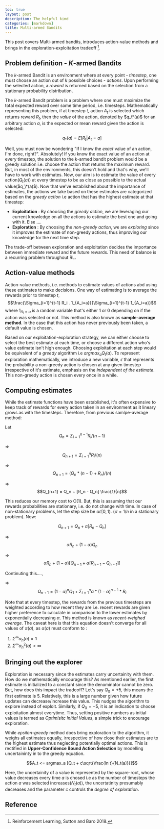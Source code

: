 ```yaml
---
toc: true
layout: post
description: The helpful kind
categories: [markdown]
title: Multi-armed Bandits 
---
```

This post covers Multi-armed bandits, introduces action-value methods and brings in the exploration-exploitation tradeoff [^1].

## Problem definition - *K*-armed Bandits
The *k*-armed Bandit is an environment where at every point - *timestep*, one must choose an action out of *k* possible choices - *actions*. Upon performing the selected action, a *reward* is returned based on the selection from a stationary probability distribution. 

The *k*-armed Bandit problem is a problem where one must maximize the total expected reward over some time period, i.e. timesteps. Mathematically representing this problem, if at timestep *t*, action $A_t$ is selected which returns reward $R_t$, then the *value* of the action, denoted by $q_\*(a)$ for an arbitrary action $a$, is the expected or mean reward given the action is selected: 

$$q_*(a) = E[R_t | A_t=a]$$ 

Well, you must now be wondering "If I know the *exact* value of an action, I'm done, right?". Absolutely! If you know the exact value of an action at every timestep, the solution to the *k*-armed bandit problem would be a greedy solution i.e. choose the action that returns the maximum reward. But, in most of the environments, this doesn't hold and that's why, we'll have to work with estimates. Now, our aim is to estimate the value of every action($Q_t(a)$) at every timestep to be as close as possible to the actual value($q_\*(a)$). Now that we've established about the importance of estimates, the actions we take based on these estimates are categorized based on the *greedy action* i.e action that has the highest estimate at that timestep:

- __Exploitation__ : By choosing the *greedy action*, we are leveraging our current knowledge on all the actions to estimate the best one and going with it. Else ....
- __Exploration__ : By choosing the *non-greedy action*, we are *exploring* since it improves the estimate of non-greedy actions, thus improving our knowledge for the next time step. 

The trade-off between exploration and exploitation decides the importance between immediate reward and the future rewards. This need of balance is a recurring problem throughout RL.

## Action-value methods
Action-value methods, i.e. methods to estimate values of actions abd using these estimates to make decisions. One way of estimating is to average the rewards prior to timestep *t*, $$\frac{\Sigma_{i=1}^{t-1} R_i . 1_{A_i=a}}{\Sigma_{i=1}^{t-1} 1_{A_i=a}}$$ where $1_{A_i=a}$ is a random variable that's either 1 or 0 depending on if the action was selected or not. This method is also known as __sample-average method__. In the case that this action has never previously been taken, a default value is chosen.

Based on our exploitation-exploration strategy, we can either choose to select the best estimate at each time, or choose a different action who's value estimate isn't high enough. Choosing exploitation at each step would be equivalent of a *greedy* algorithm i.e $argmax_{a} Q_t(a)$. To represent exploration mathematically, we introduce a new variable, $\epsilon$ that represents the probability a non-greedy action is chosen at any given timestep irrespective of it's estimate, emphasis on the *independent of the estimate*. This non-greedy action is chosen every once in a while. 

## Computing estimates
While the estimate functions have been established, it's often expensive to keep track of rewards for every action taken in an environment as it lineary grows as with the timesteps. Therefore, from previous samlpe-average method:

Let $$Q_n = \Sigma_{i=1}^{n-1}R_i / (n-1)$$

=> $$Q_{n+1} = \Sigma_{i=1}^{n}R_i / (n) $$

=> $$Q_{n+1} = (Q_n * (n-1) + R_n) / (n) $$

=> $$Q_{n+1} = Q_n + [R_n - Q_n] \frac{1}{n}$$

This reduces our memory cost to O(1). But, this is assuming that our rewards probabilities are stationary, i.e. do not change with time. In case of non-stationary problems, let the step size be $\alpha \epsilon [0, 1)$. ($\alpha = 1 / n$ in a stationary problem). Now:

$$Q_{n+1} = Q_n + \alpha [R_n - Q_n] $$

=> $$ \alpha  R_n + (1 - \alpha)Q_n $$

=> $$ \alpha R_n + (1 - \alpha) [Q_{n-1} + \alpha [R_{n-1} - Q_{n-1}]] $$

Continuting this....,

=> $$Q_{n+1}  = (1 - \alpha)^n Q_1 + \Sigma_{i=1}^{n} \alpha * (1 - \alpha)^{n-1} * R_i $$

Note that at every timestep, the rewards from the previous timesteps are weighted according to how recent they are i.e. recent rewards are given higher preference to calculate in comparison to the lower estimates by exponentially decreasing $\alpha$. This method is known as *recent-weighed average*. The caveat here is that this equation doesn't converge for all values of $\alpha(a)$, as $\alpha(a)$ must conform to :
1. $\Sigma^{\infty}\alpha_n(a) = 1$
2. $\Sigma^{\infty}\alpha_n^2(a) < \infty$

## Bringing out the explorer
Exploration is necessary since the estimates carry uncertainity with them. How do we mathematically encourage this? As mentioned earlier, the first estimate is initialized to a constant since the denominator cannot be zero. But, how does this impact the tradeoff? Let's say $Q_{0} = +5$, this means the first estimate is 5. Relatively, this is a large number given how future updates can decrease/increase this value. This nudges the algorithm to explore instead of exploit. Similarly, if $Q_{0} = -5$, it is an indication to choose exploitation almost everytime. Thus, setting positive numbers as initial values is termed as *Optimisitc Initial Values*, a simple trick to encourage exploration.

While *epsilon-greedy* method does bring exploration to the algorithm, it weighs all estimates equally, irrespective of how close their estimates are to the highest estimate thus neglecting potentially optimal actions. This is rectified in __Upper-Confidence Bound Action Selection__ by modelling uncertaininty in to the greedy equation. 

$$A_t <= argmax_a [Q_t + c\sqrt{\frac{ln t}{N_t(a)}}]$$

Here, the uncertainity of a value is represented by the square-root, whose value decreases every time $a$ is chosed i.e as the number of timesteps the action $a$ was selected increases($N_t(a)$), the uncertatinity presumably decreases and the parameter $c$ controls the *degree of exploration*.

## Reference
[^1]: Reinforcement Learning, Sutton and Baro 2018.